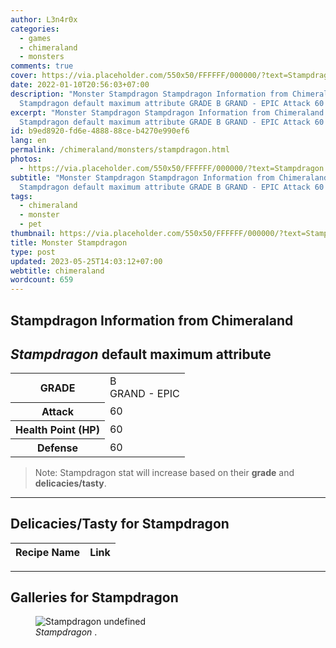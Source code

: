 ```yaml
---
author: L3n4r0x
categories:
  - games
  - chimeraland
  - monsters
comments: true
cover: https://via.placeholder.com/550x50/FFFFFF/000000/?text=Stampdragon
date: 2022-01-10T20:56:03+07:00
description: "Monster Stampdragon Stampdragon Information from Chimeraland
  Stampdragon default maximum attribute GRADE B GRAND - EPIC Attack 60 "
excerpt: "Monster Stampdragon Stampdragon Information from Chimeraland
  Stampdragon default maximum attribute GRADE B GRAND - EPIC Attack 60 "
id: b9ed8920-fd6e-4888-88ce-b4270e990ef6
lang: en
permalink: /chimeraland/monsters/stampdragon.html
photos:
  - https://via.placeholder.com/550x50/FFFFFF/000000/?text=Stampdragon
subtitle: "Monster Stampdragon Stampdragon Information from Chimeraland
  Stampdragon default maximum attribute GRADE B GRAND - EPIC Attack 60 "
tags:
  - chimeraland
  - monster
  - pet
thumbnail: https://via.placeholder.com/550x50/FFFFFF/000000/?text=Stampdragon
title: Monster Stampdragon
type: post
updated: 2023-05-25T14:03:12+07:00
webtitle: chimeraland
wordcount: 659
---
```


<link
  rel="stylesheet"
  href="https://rawcdn.githack.com/dimaslanjaka/Web-Manajemen/870a349/css/bootstrap-5-3-0-alpha3-wrapper.css"
/>
<section id="bootstrap-wrapper">
  <div data-bs-theme="dark">
    <h2>Stampdragon Information from Chimeraland</h2>
    <h2 id="attribute"><i>Stampdragon</i> default maximum attribute</h2>
    <div class="row">
      <div class="col mb-2">
        <div class="card">
          <div class="card-body">
            <table>
              <tr>
                <th>GRADE</th>
                <td>B <br /><span class="text-purple">GRAND - EPIC</span></td>
              </tr>
              <tr>
                <th>Attack</th>
                <td>60</td>
              </tr>
              <tr>
                <th>Health Point (HP)</th>
                <td>60</td>
              </tr>
              <tr>
                <th>Defense</th>
                <td>60</td>
              </tr>
            </table>
          </div>
        </div>
      </div>
    </div>
    <blockquote class="bd-callout bd-callout-warning">
      Note: Stampdragon stat will increase based on their <b>grade</b> and
      <b>delicacies/tasty</b>.
    </blockquote>
    <hr />
    <h2 id="delicacies">Delicacies/Tasty for Stampdragon</h2>
    <div class="card">
      <div class="card-body">
        <div class="table-responsive">
          <table class="table table-striped">
            <thead>
              <tr>
                <th>Recipe Name</th>
                <th>Link</th>
              </tr>
            </thead>
            <tbody></tbody>
          </table>
        </div>
      </div>
    </div>
    <hr />
    <div id="gallery">
      <h2>Galleries for Stampdragon</h2>
      <div class="row">
        <div class="col-lg-6 col-12">
          <figure>
            <img
              src="https://www.webmanajemen.com/undefined"
              alt="Stampdragon undefined"
            />
            <figcaption style="word-wrap: break-word">
              <i>Stampdragon</i> .
            </figcaption>
          </figure>
        </div>
      </div>
    </div>
  </div>
</section>